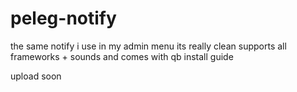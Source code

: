 # peleg-notify
the same notify i use in my admin menu its really clean supports all frameworks + sounds and comes with qb install guide

upload soon
